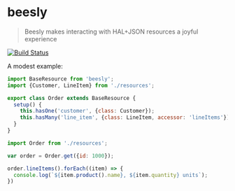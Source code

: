 # beesly

> Beesly makes interacting with HAL+JSON resources a joyful experience

[![Build Status](https://img.shields.io/travis/mrkrstphr/beesly.svg?style=flat-square)](https://travis-ci.org/mrkrstphr/beesly)

A modest example:

```js
import BaseResource from 'beesly';
import {Customer, LineItem} from './resources';

export class Order extends BaseResource {
  setup() {
    this.hasOne('customer', {class: Customer});
    this.hasMany('line_item', {class: LineItem, accessor: 'lineItems'});
  }
}
```

```js
import Order from './resources';

var order = Order.get({id: 1000});

order.lineItems().forEach((item) => {
  console.log(`${item.product().name}, ${item.quantity} units`);
})
```
